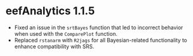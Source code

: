 # eefAnalytics 1.1.5

- Fixed an issue in the `srtBayes` function that led to incorrect behavior when used with the `ComparePlot` function.
- Replaced `rstanarm` with `R2jags` for all Bayesian-related functionality to enhance compatibility with SRS.

